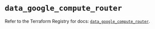 # `data_google_compute_router`

Refer to the Terraform Registry for docs: [`data_google_compute_router`](https://registry.terraform.io/providers/hashicorp/google/6.4.0/docs/data-sources/compute_router).
